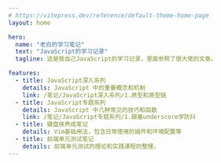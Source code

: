 ```yaml
---
# https://vitepress.dev/reference/default-theme-home-page
layout: home

hero:
  name: "老白的学习笔记"
  text: "JavaScript的学习记录"
  tagline: 这是我自己JavaScript的学习记录，里面参照了很大佬的文章。

features:
  - title: JavaScript深入系列
    details: JavaScript 中的重要概念和机制
    link: /笔记/JavaScript深入系列/1.原型和原型链
  - title: JavaScript专题系列
    details: JavaScript 中几种常见的技巧和函数
    link: /笔记/JavaScript专题系列/1.跟着underscore学防抖
  - title: 键盘侠养成笔记
    details: Vim基础用法，包含日常使用的插件和环境配置等
  - title: 前端单元测试笔记
    details: 前端单元测试的理论和实践课程的整理。
---
```

